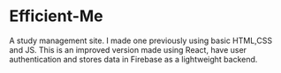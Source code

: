 # Efficient-Me
A study management site. I made one previously using basic HTML,CSS and JS.
This is an improved version made using React, have user authentication and stores data in Firebase as a lightweight backend.
